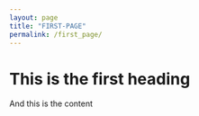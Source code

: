 ```yaml
---
layout: page
title: "FIRST-PAGE"
permalink: /first_page/
---
```


# This is the first heading
And this is the content